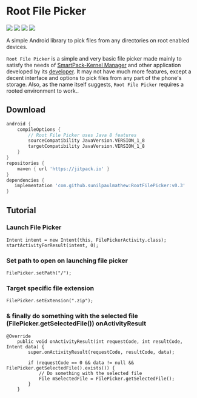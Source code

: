 # Root File Picker

[![](https://img.shields.io/badge/Root%20File%20&%20Picker%20-v0.3-green)](https://github.com/sunilpaulmathew/RootFilePicker/releases)
![](https://img.shields.io/github/languages/top/sunilpaulmathew/RootFilePicker)
![](https://img.shields.io/github/contributors/sunilpaulmathew/RootFilePicker)
![](https://img.shields.io/github/license/sunilpaulmathew/RootFilePicker)

A simple Android library to pick files from any directories on root enabled devices.

`Root File Picker` is a simple and very basic file picker made mainly to satisfy the needs of [SmartPack-Kernel Manager](https://github.com/SmartPack/KernelProfiler) and other application developed by its [developer](https://github.com/sunilpaulmathew). It may not have much more features, except a decent interface and options to pick files from any part of the phone's storage. Also, as the name itself suggests, `Root File Picker` requires a rooted environment to work..

## Download
```groovy
android {
    compileOptions {
        // Root File Picker uses Java 8 features
        sourceCompatibility JavaVersion.VERSION_1_8
        targetCompatibility JavaVersion.VERSION_1_8
    }
}
repositories {
    maven { url 'https://jitpack.io' }
}
dependencies {
   implementation 'com.github.sunilpaulmathew:RootFilePicker:v0.3'
}
```

## Tutorial

### Launch File Picker

```
Intent intent = new Intent(this, FilePickerActivity.class);
startActivityForResult(intent, 0);
```

### Set path to open on launching  file picker
```
FilePicker.setPath("/");
```

### Target specific file extension
```
FilePicker.setExtension(".zip");
```

### & finally do something with the selected file (FilePicker.getSelectedFile()) onActivityResult

```
@Override
    public void onActivityResult(int requestCode, int resultCode, Intent data) {
        super.onActivityResult(requestCode, resultCode, data);

        if (requestCode == 0 && data != null && FilePicker.getSelectedFile().exists()) {
            // Do something with the selected file
            File mSelectedFile = FilePicker.getSelectedFile();
        }
    }
```
